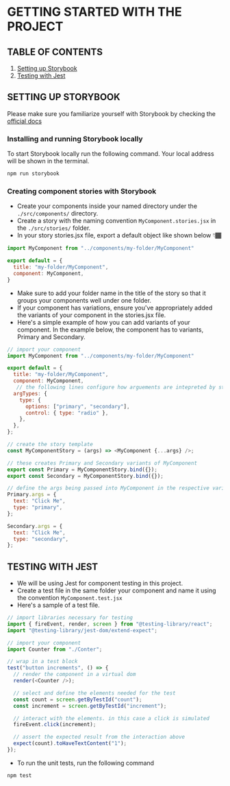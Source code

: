 # GETTING STARTED WITH THE PROJECT

## TABLE OF CONTENTS

1. [Setting up Storybook](#setting-up-storybook)
2. [Testing with Jest](#testing-with-jest)

## SETTING UP STORYBOOK

Please make sure you familiarize yourself with Storybook by checking the [official docs](https://storybook.js.org/docs/react/get-started/introduction)

### Installing and running Storybook locally

To start Storybook locally run the following command. Your local address will be shown in the terminal.

```bash
npm run storybook
```

### Creating component stories with Storybook

- Create your components inside your named directory under the `./src/components/` directory.
- Create a story with the naming convention `MyComponent.stories.jsx` in the `./src/stories/` folder.
- In your story stories.jsx file, export a default object like shown below 👇🏾

```javascript
import MyComponent from "../components/my-folder/MyComponent"

export default = {
  title: "my-folder/MyComponent",
  component: MyComponent,
}
```

- Make sure to add your folder name in the title of the story so that it groups your components well under one folder.
- If your component has variations, ensure you've appropriately added the variants of your component in the stories.jsx file.
- Here's a simple example of how you can add variants of your component. In the example below, the component has to variants, Primary and Secondary.

```javascript
// import your component
import MyComponent from "../components/my-folder/MyComponent"

export default = {
  title: "my-folder/MyComponent",
  component: MyComponent,
   // the following lines configure how arguements are intepreted by storybook.
  argTypes: {
    type: {
      options: ["primary", "secondary"],
      control: { type: "radio" },
    },
  },
};

// create the story template
const MyComponentStory = (args) => <MyComponent {...args} />;

// these creates Primary and Secondary variants of MyComponent
export const Primary = MyComponentStory.bind({});
export const Secondary = MyComponentStory.bind({});

// define the args being passed into MyComponent in the respective variations
Primary.args = {
  text: "Click Me",
  type: "primary",
};

Secondary.args = {
  text: "Click Me",
  type: "secondary",
};
```

## TESTING WITH JEST

- We will be using Jest for component testing in this project.
- Create a test file in the same folder your component and name it using the convention `MyComponent.test.jsx`
- Here's a sample of a test file.

```javascript
// import libraries necessary for testing
import { fireEvent, render, screen } from "@testing-library/react";
import "@testing-library/jest-dom/extend-expect";

// import your component
import Counter from "./Conter";

// wrap in a test block
test("button increments", () => {
  // render the component in a virtual dom
  render(<Counter />);

  // select and define the elements needed for the test
  const count = screen.getByTestId("count");
  const increment = screen.getByTestId("increment");

  // interact with the elements. in this case a click is simulated
  fireEvent.click(increment);

  // assert the expected result from the interaction above
  expect(count).toHaveTextContent("1");
});
```

- To run the unit tests, run the following command

```
npm test
```
